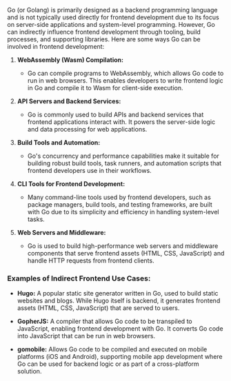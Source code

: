 Go (or Golang) is primarily designed as a backend programming language and is not typically used directly for frontend development due to its focus on server-side applications and system-level programming. However, Go can indirectly influence frontend development through tooling, build processes, and supporting libraries. Here are some ways Go can be involved in frontend development:

1. **WebAssembly (Wasm) Compilation:**
    
    - Go can compile programs to WebAssembly, which allows Go code to run in web browsers. This enables developers to write frontend logic in Go and compile it to Wasm for client-side execution.
2. **API Servers and Backend Services:**
    
    - Go is commonly used to build APIs and backend services that frontend applications interact with. It powers the server-side logic and data processing for web applications.
3. **Build Tools and Automation:**
    
    - Go's concurrency and performance capabilities make it suitable for building robust build tools, task runners, and automation scripts that frontend developers use in their workflows.
4. **CLI Tools for Frontend Development:**
    
    - Many command-line tools used by frontend developers, such as package managers, build tools, and testing frameworks, are built with Go due to its simplicity and efficiency in handling system-level tasks.
5. **Web Servers and Middleware:**
    
    - Go is used to build high-performance web servers and middleware components that serve frontend assets (HTML, CSS, JavaScript) and handle HTTP requests from frontend clients.

### Examples of Indirect Frontend Use Cases:

- **Hugo:** A popular static site generator written in Go, used to build static websites and blogs. While Hugo itself is backend, it generates frontend assets (HTML, CSS, JavaScript) that are served to users.
    
- **GopherJS:** A compiler that allows Go code to be transpiled to JavaScript, enabling frontend development with Go. It converts Go code into JavaScript that can be run in web browsers.
    
- **gomobile:** Allows Go code to be compiled and executed on mobile platforms (iOS and Android), supporting mobile app development where Go can be used for backend logic or as part of a cross-platform solution.